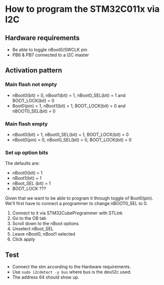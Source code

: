 # How to program the STM32C011x via I2C

## Hardware requirements
- Be able to toggle nBoot0/SWCLK pin
- PB6 & PB7 connected to a I2C master

## Activation pattern

### Main flash not empty
* nBoot0(bit) = 0, nBoot1(bit) = 1, nBoot0_SEL(bit) = 1 and BOOT_LOCK(bit) = 0
* Boot0(pin) = 1, nBoot1(bit) = 1, BOOT_LOCK(bit) = 0 and nBOOT0_SEL(bit) = 0

### Main flash empty
* nBoot0(bit) = 1, nBoot0_SEL(bit) = 1, BOOT_LOCK(bit) = 0
* nBoot0(pin) = 0, nBoot0_SEL(bit) = 0, BOOT_LOCK(bit) = 0

### Set up option bits

The defaults are:
- nBoot0(bit) = 1
- nBoot1(bit) = 1
- nBoot_SEL (bit) = 1
- BOOT_LOCK ???

Given that we want to be able to program it through toggle of Boot0(pin).
We'll first have to connect a programmer to change nBOOT0_SEL to 0.

1. Connect to it via STM32CubeProgrammer with STLink
2. Go to the OB tab
3. Scroll down to the nBoot options
4. Unselect nBoot_SEL
5. Leave nBoot0, nBoot1 selected
6. Click apply

## Test

* Connect the stm according to the Hardware requirements.
* Use `sudo i2cdetect -y bus` where bus is the dev/i2c used.
* The address 64 should show up.